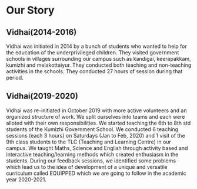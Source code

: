 # Our Story
## Vidhai(2014-2016)
Vidhai was initiated in 2014 by a bunch of students who wanted to help for the education of the underprivileged children. They visited government schools in villages surrounding our campus such as kandigai, keerapakkam, kumizhi and melakottaiyur. They conducted both teaching and non-teaching activities in the schools. They conducted 27 hours of session during that period.

## Vidhai(2019-2020)
Vidhai was re-initiated in October 2019 with more
active volunteers and an organized structure of work. We split ourselves into teams and each were alloted with their own responsibilities. We started teaching the 6th to 8th std students of the Kumizhi Government School. We conducted 6 teaching sessions (each 3 hours) on Saturdays (Jan to Feb, 2020) and 1 visit of the 9th class students to the TLC (Teaching
and Learning Centre) in our campus.
We taught Maths, Science and English through activity based and interactive teaching/learning methods which created enthusiasm in the students. During our feedback sessions, we identified some problems which lead us to the idea of development of a unique and versatile curriculum called EQUIPPED which we are going to follow in the academic year 2020-2021.
